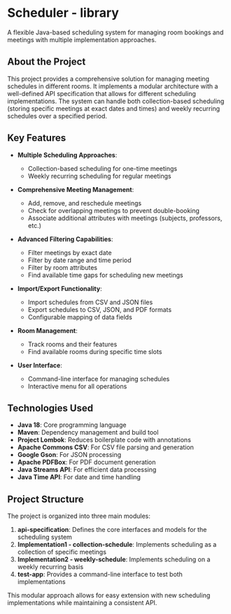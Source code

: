 # Scheduler - library

A flexible Java-based scheduling system for managing room bookings and meetings with multiple implementation approaches.

## About the Project

This project provides a comprehensive solution for managing meeting schedules in different rooms. It implements a modular architecture with a well-defined API specification that allows for different scheduling implementations. The system can handle both collection-based scheduling (storing specific meetings at exact dates and times) and weekly recurring schedules over a specified period.

## Key Features

- **Multiple Scheduling Approaches**:
  - Collection-based scheduling for one-time meetings
  - Weekly recurring scheduling for regular meetings

- **Comprehensive Meeting Management**:
  - Add, remove, and reschedule meetings
  - Check for overlapping meetings to prevent double-booking
  - Associate additional attributes with meetings (subjects, professors, etc.)

- **Advanced Filtering Capabilities**:
  - Filter meetings by exact date
  - Filter by date range and time period
  - Filter by room attributes
  - Find available time gaps for scheduling new meetings

- **Import/Export Functionality**:
  - Import schedules from CSV and JSON files
  - Export schedules to CSV, JSON, and PDF formats
  - Configurable mapping of data fields

- **Room Management**:
  - Track rooms and their features
  - Find available rooms during specific time slots

- **User Interface**:
  - Command-line interface for managing schedules
  - Interactive menu for all operations

## Technologies Used

- **Java 18**: Core programming language
- **Maven**: Dependency management and build tool
- **Project Lombok**: Reduces boilerplate code with annotations
- **Apache Commons CSV**: For CSV file parsing and generation
- **Google Gson**: For JSON processing
- **Apache PDFBox**: For PDF document generation
- **Java Streams API**: For efficient data processing
- **Java Time API**: For date and time handling

## Project Structure

The project is organized into three main modules:

1. **api-specification**: Defines the core interfaces and models for the scheduling system
2. **Implementation1 - collection-schedule**: Implements scheduling as a collection of specific meetings
3. **Implementation2 - weekly-schedule**: Implements scheduling on a weekly recurring basis
4. **test-app**: Provides a command-line interface to test both implementations

This modular approach allows for easy extension with new scheduling implementations while maintaining a consistent API.
